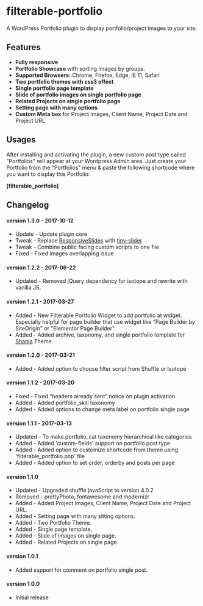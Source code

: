 # filterable-portfolio

A WordPress Portfolio plugin to display portfolio/project images to your site.

## Features

* **Fully responsive**
* **Portfolio Showcase** with sorting images by groups.
* **Supported Browsers:** Chrome, Firefox, Edge, IE 11, Safari
* **Two portfolio themes with css3 effect**
* **Single portfolio page template**
* **Slide of portfolio images on single portfolio page**
* **Related Projects on single portfolio page**
* **Setting page with many options**
* **Custom Meta box** for Project Images, Client Name, Project Date and Project URL

## Usages

After installing and activating the plugin, a new custom post type called "Portfolios" will appear at your Wordpress Admin area. Just create your Portfolio from the "Portfolios" menu & paste the following shortcode where you want to display this Portfolio:

**[filterable_portfolio]**


## Changelog

#### version 1.3.0 - 2017-10-12
* Update 	- Update plugin core
* Tweak 	- Replace [ResponsiveSlides](http://responsiveslides.com/) with [tiny-slider](https://github.com/ganlanyuan/tiny-slider)
* Tweak 	- Combine public facing custom scripts to one file
* Fixed 	- Fixed images overlapping issue


#### version 1.2.2 - 2017-06-22
* Updated - Removed jQuery dependency for isotope and rewrite with vanilla JS.

#### version 1.2.1 - 2017-03-27
* Added 	- New Filterable Portfolio Widget to add portfolio at widget. Especially helpful for page builder that use widget like "Page Builder by SiteOrigin" or "Elementor Page Builder".
* Added 	- Added archive, taxonomy, and single portfolio template for [Shapla](https://wordpress.org/themes/shapla/) Theme.

#### version 1.2.0 - 2017-03-21
* Added 	- Added option to choose filter script from Shuffle or Isotope

#### version 1.1.2 - 2017-03-20
* Fixed 	- Fixed “headers already sent” notice on plugin activation
* Added 	- Added portfolio_skill taxonomy
* Added 	- Added options to change meta label on portfolio single page

#### version 1.1.1 - 2017-03-13
* Updated 	- To make portfolio_cat taxonomy hierarchical like categories
* Added 	- Added 'custom-fields' support on portfolio post type
* Added 	- Added option to customize shortcode from theme using 'filterable_portfolio.php' file
* Added 	- Added option to set order, orderby and posts per page

#### version 1.1.0
* Updated 	- Upgraded shuffle javaScript to version 4.0.2
* Removed 	- prettyPhoto, fontawesome and modernizr
* Added 	- Added Project Images, Client Name, Project Date and Project URL.
* Added 	- Setting page with many sitting options.
* Added 	- Two Portfolio Theme.
* Added 	- Single page template.
* Added 	- Slide of images on single page.
* Added 	- Related Projects on single page.

#### version 1.0.1
* Added support for comment on portfolio single post.

#### version 1.0.0
* Initial release